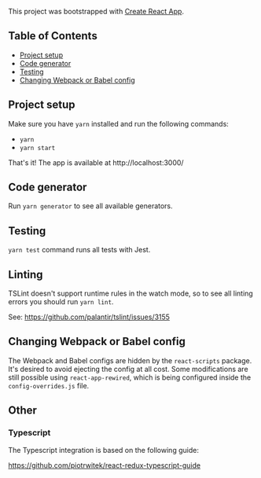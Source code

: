 This project was bootstrapped with [Create React App](https://github.com/facebookincubator/create-react-app).

## Table of Contents

- [Project setup](#project-setup)
- [Code generator](#code-generator)
- [Testing](#testing)
- [Changing Webpack or Babel config](#changing-webpack-or-babel-config)

## Project setup

Make sure you have `yarn` installed and run the following commands:

- `yarn`
- `yarn start`

That's it! The app is available at http://localhost:3000/

## Code generator

Run `yarn generator` to see all available generators.

## Testing

`yarn test` command runs all tests with Jest.

## Linting

TSLint doesn't support runtime rules in the watch mode, so to see all linting errors you should run `yarn lint`.

See: https://github.com/palantir/tslint/issues/3155

## Changing Webpack or Babel config

The Webpack and Babel configs are hidden by the `react-scripts` package. It's desired to avoid ejecting the config at all cost. Some modifications are still possible using `react-app-rewired`, which is being configured inside the `config-overrides.js` file.

## Other

### Typescript

The Typescript integration is based on the following guide:

https://github.com/piotrwitek/react-redux-typescript-guide

